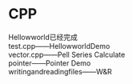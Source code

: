 # CPP
Hellowworld已经完成  
test.cpp——HellowworldDemo  
vector.cpp——Pell Series Calculate  
pointer——Pointer Demo  
writingandreadingfiles——W&R
